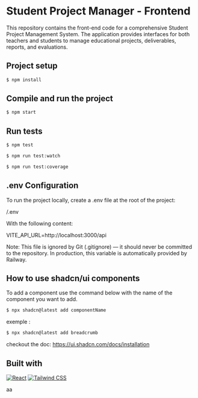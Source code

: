 # Student Project Manager - Frontend

This repository contains the front-end code for a comprehensive Student Project Management System. The application provides interfaces for both teachers and students to manage educational projects, deliverables, reports, and evaluations.

## Project setup
```bash
$ npm install
```
## Compile and run the project
```bash
$ npm start
```
## Run tests
```bash
$ npm test
```
```bash
$ npm run test:watch
```
```bash
$ npm run test:coverage
```

## .env Configuration
To run the project locally, create a .env file at the root of the project:

/.env

With the following content:

VITE_API_URL=http://localhost:3000/api

Note: This file is ignored by Git (.gitignore) — it should never be committed to the repository.
In production, this variable is automatically provided by Railway.

## How to use shadcn/ui components

To add a component use the command below with the name of the component you want to add.

```bash
$ npx shadcn@latest add componentName
```

exemple :
```bash
$ npx shadcn@latest add breadcrumb
```

checkout the doc:
https://ui.shadcn.com/docs/installation

## Built with
[![React][React.js]][React-url] [![Tailwind CSS][Tailwind.css]][Tailwind-url]

[React.js]: https://img.shields.io/badge/React-20232A?style=for-the-badge&logo=react&logoColor=61DAFB
[React-url]: https://reactjs.org/
[Tailwind.css]: https://img.shields.io/badge/Tailwind_CSS-38B2AC?style=for-the-badge&logo=tailwind-css&logoColor=white
[Tailwind-url]: https://tailwindcss.com/
aa
